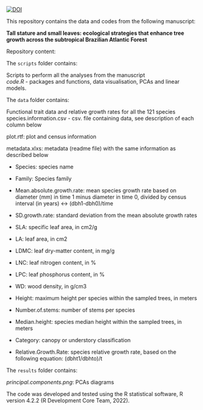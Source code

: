 [![DOI](https://zenodo.org/badge/DOI/10.5281/zenodo.14911032.svg)](https://doi.org/10.5281/zenodo.14911032)

This repository contains the data and codes from the following manuscript:

**Tall stature and small leaves: ecological strategies that enhance tree growth across the subtropical Brazilian Atlantic Forest**

Repository content:

The `scripts` folder contains:

Scripts to perform all the analyses from the manuscript\
*code.R* - packages and functions, data visualisation, PCAs and linear models.

The `data` folder contains:

Functional trait data and relative growth rates for all the 121 species\
species.information.csv - csv. file containing data, see description of each column below

plot.rtf: plot and census information

metadata.xlxs: metadata (readme file) with the same information as described below

-   Species: species name

-   Family: Species family

-   Mean.absolute.growth.rate: mean species growth rate based on diameter (mm) in time 1 minus diameter in time 0, divided by census interval (in years) \<-\> (dbh1-dbh0)/time

-   SD.growth.rate: standard deviation from the mean absolute growth rates

-   SLA: specific leaf area, in cm2/g

-   LA: leaf area, in cm2

-   LDMC: leaf dry-matter content, in mg/g

-   LNC: leaf nitrogen content, in %

-   LPC: leaf phosphorus content, in %

-   WD: wood density, in g/cm3

-   Height: maximum height per species within the sampled trees, in meters

-   Number.of.stems: number of stems per species

-   Median.height: species median height within the sampled trees, in meters

-   Category: canopy or understory classification

-   Relative.Growth.Rate: species relative growth rate, based on the following equation: (dbht1/dbhto)/t

The `results` folder contains:

*principal.components.png*: PCAs diagrams

The code was developed and tested using the R statistical software, R version 4.2.2 (R Development Core Team, 2022).
